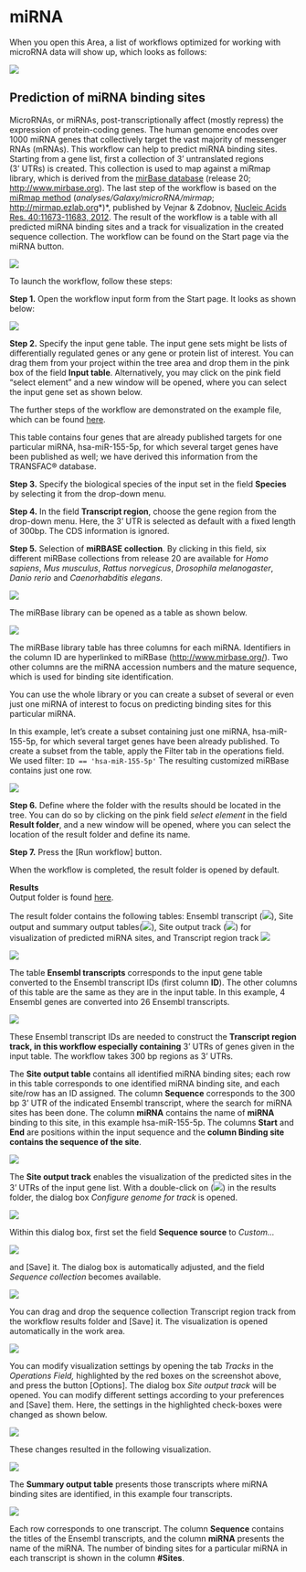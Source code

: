 # miRNA

When you open this Area, a list of workflows optimized for working with microRNA
data will show up, which looks as follows:

![](new_images/mirna/mirna1.png)

## Prediction of miRNA binding sites

MicroRNAs, or miRNAs, post-transcriptionally affect (mostly repress) the
expression of protein-coding genes. The human genome encodes over 1000 miRNA
genes that collectively target the vast majority of messenger RNAs (mRNAs). This
workflow can help to predict miRNA binding sites. Starting from a gene list,
first a collection of 3’ untranslated regions (3’ UTRs) is created. This
collection is used to map against a miRmap library, which is derived from the
[mirBase database](http://www.mirbase.org/index.shtml) (release 20;
http://www.mirbase.org). The last step of the workflow is based on the [miRmap
method](http://mirmap.ezlab.org/) (*analyses/Galaxy/microRNA/mirmap*;
http://mirmap.ezlab.org*)*, published by Vejnar & Zdobnov, [Nucleic Acids Res.
40:11673-11683, 2012](http://nar.oxfordjournals.org/content/40/22/11673.long).
The result of the workflow is a table with all predicted miRNA binding sites and a track for visualization in the created sequence collection. The workflow can
be found on the Start page via the miRNA button.

![](new_images/mirna/mirna2.png)

To launch the workflow, follow these steps:

**Step 1.** Open the workflow input form from the Start page. It looks as shown
below:

![](new_images/mirna/mirna3.png)

**Step 2.** Specify the input gene table. The input gene sets might be lists of
differentially regulated genes or any gene or protein list of interest. You can
drag them from your project within the tree area and drop them in the pink box
of the field **Input table**. Alternatively, you may click on the pink field
“select element” and a new window will be opened, where you can select the input
gene set as shown below.

The further steps of the workflow are demonstrated on the example file, which
can be found [here](https://platform.genexplain.com/bioumlweb/#de=data/Examples/User%20Guide/Data/Input%20for%20examples/hsa-miR-155-5p%20published%20target%20genes).

<!---
<http://platform.genexplain.com/bioumlweb/#de=data/Examples/miRNA%20binding%20site%20prediction%20(miRNA-155%20target%20genes)/Data/hsa-miR-155-5p%20published%20target%20genes>
-->

This table contains four genes that are already published targets for one
particular miRNA, hsa-miR-155-5p, for which several target genes have been
published as well; we have derived this information from the TRANSFAC® database.

**Step 3.** Specify the biological species of the input set in the field
**Species** by selecting it from the drop-down menu.

**Step 4.** In the field **Transcript region**, choose the gene region from the
drop-down menu. Here, the 3’ UTR is selected as default with a fixed length of
300bp. The CDS information is ignored.

**Step 5.** Selection of **miRBASE collection**. By clicking in this field,
six different miRBase collections from release 20 are available for *Homo
sapiens*, *Mus musculus*, *Rattus norvegicus*, *Drosophila melanogaster*, *Danio
rerio* and *Caenorhabditis elegans*.

<!---
![](media/52b00616c78f5a0b064bd61dcf53868f.png)
-->

![](new_images/mirna/mirna4.png)

The miRBase library can be opened as a table as shown below.

<!---
![](media/44f9344272e1a1c7155a41ed87a8a502.png)
-->

![](new_images/mirna/mirna5.png)

The miRBase library table has three columns for each miRNA. Identifiers in the
column ID are hyperlinked to miRBase (<http://www.mirbase.org/>). Two other
columns are the miRNA accession numbers and the mature sequence, which is used
for binding site identification.

You can use the whole library or you can create a subset of several or even just
one miRNA of interest to focus on predicting binding sites for this particular
miRNA.

In this example, let’s create a subset containing just one miRNA,
hsa-miR-155-5p, for which several target genes have been already published. To
create a subset from the table, apply the Filter tab in the operations field. We used filter: `ID == 'hsa-miR-155-5p'` The resulting customized miRBase contains just one row.

<!---
![](media/8b819733526312b12140f3c9a0156456.png)
-->

![](new_images/mirna/mirna6.png)

**Step 6.** Define where the folder with the results should be located in the
tree. You can do so by clicking on the pink field *select element* in the field
**Result folder**, and a new window will be opened, where you can select the
location of the result folder and define its name.

**Step 7.** Press the [Run workflow] button.

When the workflow is completed, the result folder is opened by default.

**Results** \
Output folder is found [here](https://platform.genexplain.com/bioumlweb/#de=data/Examples/User%20Guide/Data/Examples%20of%20workflows/Common/hsa-miR-155-5p%20published%20target%20genes%20miRNA/Site%20output%20table).

<!---
<http://platform.genexplain.com/bioumlweb/#de=data/Examples/miRNA%20binding%20site%20prediction%20(miRNA-155%20target%20genes)/Data/hsa-miR-155-5p%20published%20target%20genes%20miRNA>
-->

The result folder contains the following tables: Ensembl transcript (![](media/58a651441dabd63ab3c797123cddc94c.png)),
Site output and summary output tables(![](media/table.png)), Site output track (![](media/track.png)) 
for visualization of predicted miRNA sites,  and Transcript region track ![](media/cc436960ae1f31127ebd5268d7e2f8d7.png)

![](media/c7575584eeb649457a4235774d69086b.png)

The table **Ensembl transcripts** corresponds to the input gene table converted
to the Ensembl transcript IDs (first column **ID**). The other columns of this
table are the same as they are in the input table. In this example, 4 Ensembl
genes are converted into 26 Ensembl transcripts.

![](media/5780af9b1c086ead39eff5f3bde22bf9.png)

These Ensembl transcript IDs are needed to construct the **Transcript region
track, in this workflow especially containing** 3’ UTRs of genes given in the
input table. The workflow takes 300 bp regions as 3’ UTRs.

The **Site output table** contains all identified miRNA binding sites; each row
in this table corresponds to one identified miRNA binding site, and each
site/row has an ID assigned. The column **Sequence** corresponds to the 300 bp
3’ UTR of the indicated Ensembl transcript, where the search for miRNA sites has
been done. The column **miRNA** contains the name of **miRNA** binding to this
site, in this example hsa-miR-155-5p. The columns **Start** and **End** are
positions within the input sequence and the **column Binding site contains the
sequence of the site**.

![](media/17224e8d7b2da192fbdf8ad6fc140dc4.png)

The **Site output track** enables the visualization of the predicted sites in
the 3’ UTRs of the input gene list. With a double-click on (![](media/9deda4691eadc41d2bf4de7ded20d805.png)) in the results folder, the dialog box *Configure genome for track* is opened.

<!---
![](media/074c5e687fae125d0a9084f5531ea81e.png)
-->

![](new_images/mirna/mirna7.png)

Within this dialog box, first set the field **Sequence source** to *Custom…*

<!---
![](media/8d4e002da954402db8e37cad8e5d7113.png)
-->

![](new_images/mirna/mirna8.png)

and [Save] it. The dialog box is automatically adjusted, and the field *Sequence collection* becomes available.

<!---
![](media/41437a1bd1c0fc0e8f4c0661be141102.png)
-->

![](new_images/mirna/mirna9.png)

You can drag and drop the sequence collection Transcript region track from the
workflow results folder and [Save] it. The visualization is opened automatically
in the work area.

<!---
![](media/ca7f1b7fdf3396ea42f0c260b25222cb.png)
-->

![](new_images/mirna/mirna10.png)

You can modify visualization settings by opening the tab *Tracks* in the
*Operations Field,* highlighted by the red boxes on the screenshot above, and
press the button [Options]. The dialog box *Site output track* will be opened.
You can modify different settings according to your preferences and [Save] them.
Here, the settings in the highlighted check-boxes were changed as shown below.

<!---
![](media/f3bdee2078d265e37c20fd6105c77ee9.png)
-->

![](new_images/mirna/mirna11.png)

These changes resulted in the following visualization.

<!---
![](media/43c6d8ec614a08e9909ea2a455850afc.png)
-->

![](new_images/mirna/mirna12.png)

The **Summary output table** presents those transcripts where miRNA binding
sites are identified, in this example four transcripts.

<!---
![](media/7fbea685b4314b54b5b7bdea20087231.png)
-->

![](new_images/mirna/mirna13.png)

Each row corresponds to one transcript. The column **Sequence** contains the
titles of the Ensembl transcripts, and the column **miRNA** presents the name of the
miRNA. The number of binding sites for a particular miRNA in each transcript is
shown in the column **\#Sites**.
